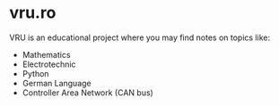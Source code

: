 # vru.ro
VRU is an educational project where you may find notes on topics like:
- Mathematics
- Electrotechnic
- Python
- German Language
- Controller Area Network (CAN bus) 
